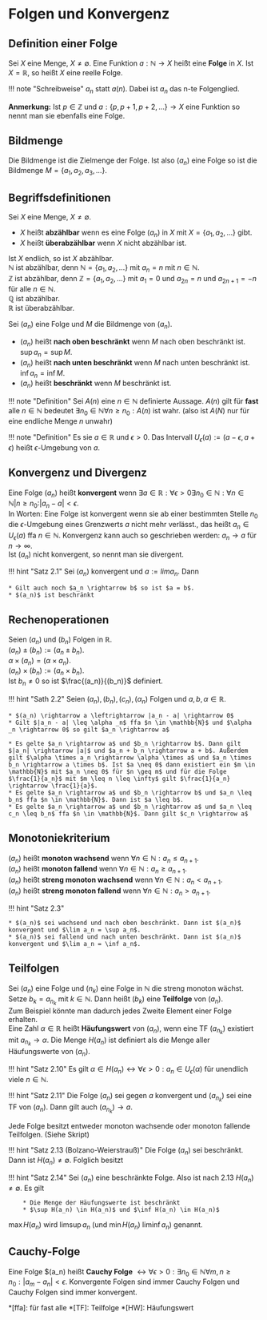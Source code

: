 # Folgen und Konvergenz
## Definition einer Folge
Sei $X$ eine Menge, $X \neq \emptyset$. Eine Funktion $a: \mathbb{N} \rightarrow X$ heißt eine **Folge** in $X$.
Ist $X = \mathbb{R}$, so heißt $X$ eine reelle Folge.

!!! note "Schreibweise"
	$a_n$ statt $a(n)$. Dabei ist $a_n$ das n-te Folgenglied.

**Anmerkung:** Ist $p \in \mathbb{Z}$ und $a: \{p, p+1, p+2, \ldots \} \rightarrow X$ eine Funktion
so nennt man sie ebenfalls eine Folge.

## Bildmenge
Die Bildmenge ist die Zielmenge der Folge. Ist also $(a_n)$ eine Folge so ist die Bildmenge
$M = \{a_1, a_2, a_3,\ldots \}$.

## Begriffsdefinitionen
Sei $X$ eine Menge, $X \neq \emptyset$.
* $X$ heißt **abzählbar** wenn es eine Folge $(a_n)$ in $X$ mit $X=\{a_1, a_2, \ldots \}$ gibt.
* $X$ heißt **überabzählbar** wenn $X$ nicht abzählbar ist.

Ist $X$ endlich, so ist $X$ abzählbar.<br>
$\mathbb{N}$ ist abzählbar, denn $\mathbb{N} = \{a_1, a_2, \ldots \}$ mit $a_n = n$ mit $n \in \mathbb{N}$.<br>
$\mathbb{Z}$ ist abzählbar, denn $\mathbb{Z} = \{a_1, a_2, \ldots \}$ mit $a_1 = 0$ und $a_{2n} = n$ und $a_{2n+1} = -n$ für alle $n \in \mathbb{N}$.<br>
$\mathbb{Q}$ ist abzählbar.<br>
$\mathbb{R}$ ist überabzählbar.<br>

Sei $(a_n)$ eine Folge und $M$ die Bildmenge von $(a_n)$.

* $(a_n)$ heißt **nach oben beschränkt** wenn $M$ nach oben beschränkt ist. $\sup a_n = \sup M$.
* $(a_n)$ heißt **nach unten beschränkt** wenn $M$ nach unten beschränkt ist. $\inf a_n = \inf M$.
* $(a_n)$ heißt **beschränkt** wenn $M$ beschränkt ist.

!!! note "Definition"
	Sei $A(n)$ eine $n \in \mathbb{N}$ definierte Aussage. $A(n)$ gilt für **fast** alle $n \in \mathbb{N}$ bedeutet
	$\exists n_0 \in \mathbb{N} \forall n \geq n_0: A(n)$ ist wahr. (also ist $A(N)$ nur für eine endliche Menge $n$ unwahr)

!!! note "Definition"
	Es sie $a \in \mathbb{R}$ und $\epsilon > 0$. Das Intervall $U_{\epsilon}(a) := (a-\epsilon, a+\epsilon)$
	heißt $\epsilon$-Umgebung von $a$.

## Konvergenz und Divergenz
Eine Folge $(a_n)$ heißt **konvergent** wenn $\exists a \in \mathbb{R}: \forall \epsilon > 0 \exists n_0 \in \mathbb{N}: \forall n \in \mathbb{N}| n \geq n_0: |a_n - a| < \epsilon$.
<br>
In Worten: Eine Folge ist konvergent wenn sie ab einer bestimmten Stelle $n_0$ die $\epsilon$-Umgebung eines
Grenzwerts $a$ nicht mehr verlässt., das heißt $a_n \in U_{\epsilon}(a)$ ffa $n \in \mathbb{N}$. Konvergenz kann auch so geschrieben werden: $a_n \rightarrow a$ für $n \rightarrow \infty$.
<br>
Ist $(a_n)$ nicht konvergent, so nennt man sie divergent.

!!! hint "Satz 2.1"
	Sei $(a_n)$ konvergent und $a := lim a_n$. Dann 

	* Gilt auch noch $a_n \rightarrow b$ so ist $a = b$.
	* $(a_n)$ ist beschränkt

## Rechenoperationen
Seien $(a_n)$ und $(b_n)$ Folgen in $\mathbb{R}$.<br>
$(a_n) \pm (b_n) := (a_n \pm b_n)$.<br>
$\alpha \times (a_n) = (\alpha \times a_n)$.<br>
$(a_n) \times (b_n) := (a_n \times b_n)$.<br>
Ist $b_n \neq 0$ so ist $\frac{(a_n)}{(b_n)}$ definiert.<br>

!!! hint "Sath 2.2"
	Seien $(a_n), (b_n), (c_n), (\alpha _n)$ Folgen und $a, b, \alpha \in \mathbb{R}$.

	* $(a_n) \rightarrow a \leftrightarrow |a_n - a| \rightarrow 0$
	* Gilt $|a_n - a| \leq \alpha _n$ ffa $n \in \mathbb{N}$ und $\alpha _n \rightarrow 0$ so gilt $a_n \rightarrow a$

	* Es gelte $a_n \rightarrow a$ und $b_n \rightarrow b$. Dann gilt $|a_n| \rightarrow |a|$ und $a_n + b_n \rightarrow a + b$. Außerdem gilt $\alpha \times a_n \rightarrow \alpha \times a$ und $a_n \times b_n \rightarrow a \times b$. Ist $a \neq 0$ dann existiert ein $m \in \mathbb{N}$ mit $a_n \neq 0$ für $n \geq m$ und für die Folge $\frac{1}{a_n}$ mit $m \leq n \leq \infty$ gilt $\frac{1}{a_n} \rightarrow \frac{1}{a}$.
	* Es gelte $a_n \rightarrow a$ und $b_n \rightarrow b$ und $a_n \leq b_n$ ffa $n \in \mathbb{N}$. Dann ist $a \leq b$.
	* Es gelte $a_n \rightarrow a$ und $b_n \rightarrow a$ und $a_n \leq c_n \leq b_n$ ffa $n \in \mathbb{N}$. Dann gilt $c_n \rightarrow a$

## Monotoniekriterium
$(a_n)$ heißt **monoton wachsend** wenn $\forall n \in \mathbb{N}: a_n \leq a_{n+1}$.<br>
$(a_n)$ heißt **monoton fallend** wenn $\forall n \in \mathbb{N}: a_n \geq a_{n+1}$.<br>
$(a_n)$ heißt **streng monoton wachsend** wenn $\forall n \in \mathbb{N}: a_n < a_{n+1}$.<br>
$(a_n)$ heißt **streng monoton fallend** wenn $\forall n \in \mathbb{N}: a_n > a_{n+1}$.<br>

!!! hint "Satz 2.3"
	
	* $(a_n)$ sei wachsend und nach oben beschränkt. Dann ist $(a_n)$ konvergent und $\lim a_n = \sup a_n$.
	* $(a_n)$ sei fallend und nach unten beschränkt. Dann ist $(a_n)$ konvergent und $\lim a_n = \inf a_n$.

## Teilfolgen
Sei $(a_n)$ eine Folge und $(n_k)$ eine Folge in $\mathbb{N}$ die streng monoton wächst. Setze
$b_k = a_{n_k}$ mit $k \in \mathbb{N}$. Dann heißt $(b_k)$ eine **Teilfolge** von $(a_n)$.<br>
Zum Beispiel könnte man dadurch jedes Zweite Element einer Folge erhalten.<br>
Eine Zahl $\alpha \in \mathbb{R}$ heißt **Häufungswert** von $(a_n)$, wenn eine TF $(a_{n_k})$ existiert
mit $a_{n_k} \rightarrow \alpha$. Die Menge $H(a_n)$ ist definiert als die Menge aller Häufungswerte
von $(a_n)$.

!!! hint "Satz 2.10"
	Es gilt $\alpha \in H(a_n) \leftrightarrow \forall \epsilon > 0: a_n \in U_{\epsilon}(\alpha)$ für unendlich
	viele $n \in \mathbb{N}$.

!!! hint "Satz 2.11"
	Die Folge $(a_n)$ sei gegen $a$ konvergent und $(a_{n_k})$ sei eine TF von $(a_n)$. Dann
	gilt auch $(a_{n_k}) \rightarrow a$.

Jede Folge besitzt entweder monoton wachsende oder monoton fallende Teilfolgen. (Siehe Skript)

!!! hint "Satz 2.13 (Bolzano-Weierstrauß)"
	Die Folge $(a_n)$ sei beschränkt. Dann ist $H(a_n) \neq \emptyset$.
	Folglich besitzt

!!! hint "Satz 2.14"
	Sei $(a_n)$ eine beschränkte Folge. Also ist nach 2.13 $H(a_n) \neq \emptyset$.
	Es gilt

		* Die Menge der Häufungswerte ist beschränkt 
		* $\sup H(a_n) \in H(a_n)$ und $\inf H(a_n) \in H(a_n)$

$\max H(a_n)$ wird $\limsup a_n$ (und $\min H(a_n)$ $\liminf a_n$) genannt.

## Cauchy-Folge
Eine Folge $(a_n) heißt **Cauchy Folge** $\leftrightarrow \forall \epsilon > 0: \exists n_0 \in \mathbb{N} \forall m, n \geq n_0: |a_m - a_n| < \epsilon$. Konvergente Folgen sind immer Cauchy Folgen und Cauchy Folgen sind
immer konvergent.


*[ffa]: für fast alle
*[TF]: Teilfolge
*[HW]: Häufungswert